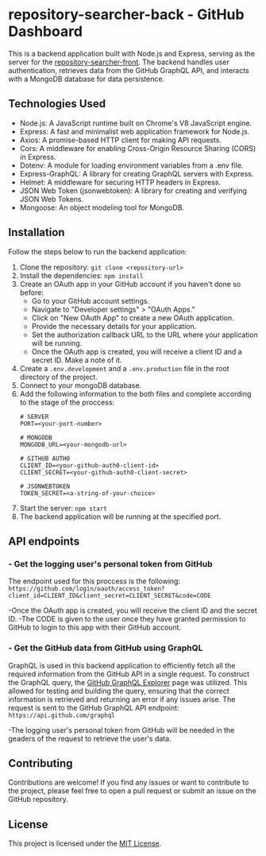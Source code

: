 # repository-searcher-back - GitHub Dashboard

This is a backend application built with Node.js and Express, serving as the server for the [repository-searcher-front](https://github.com/jesusfvj/repository-searcher-front.git). The backend handles user authentication, retrieves data from the GitHub GraphQL API, and interacts with a MongoDB database for data persistence.

## Technologies Used

- Node.js: A JavaScript runtime built on Chrome's V8 JavaScript engine.
- Express: A fast and minimalist web application framework for Node.js.
- Axios: A promise-based HTTP client for making API requests.
- Cors: A middleware for enabling Cross-Origin Resource Sharing (CORS) in Express.
- Dotenv: A module for loading environment variables from a .env file.
- Express-GraphQL: A library for creating GraphQL servers with Express.
- Helmet: A middleware for securing HTTP headers in Express.
- JSON Web Token (jsonwebtoken): A library for creating and verifying JSON Web Tokens.
- Mongoose: An object modeling tool for MongoDB.

## Installation

Follow the steps below to run the backend application:

1. Clone the repository: `git clone <repository-url>`
2. Install the dependencies: `npm install`
3. Create an OAuth app in your GitHub account if you haven't done so before:
   - Go to your GitHub account settings.
   - Navigate to "Developer settings" > "OAuth Apps."
   - Click on "New OAuth App" to create a new OAuth application.
   - Provide the necessary details for your application.
   - Set the authorization callback URL to the URL where your application will be running.
   - Once the OAuth app is created, you will receive a client ID and a secret ID. Make a note of it.
4. Create a `.env.development` and a `.env.production` file in the root directory of the project.
5. Connect to your mongoDB database.
6. Add the following information to the both files and complete according to the stage of the proccess:
   ```
   # SERVER
   PORT=<your-port-number>

   # MONGODB
   MONGODB_URL=<your-mongodb-url>

   # GITHUB AUTH0
   CLIENT_ID=<your-github-auth0-client-id>
   CLIENT_SECRET=<your-github-auth0-client-secret>

   # JSONWEBTOKEN
   TOKEN_SECRET=<a-string-of-your-choice>
   ```
6. Start the server: `npm start`
7. The backend application will be running at the specified port.

## API endpoints

### - Get the logging user's personal token from GitHub

The endpoint used for this proccess is the following:
```https://github.com/login/oauth/access_token?client_id=CLIENT_ID&client_secret=CLIENT_SECRET&code=CODE```

-Once the OAuth app is created, you will receive the client ID and the secret ID.
-The CODE is given to the user once they have granted permission to GitHub to login to this app with their GitHub account.

### - Get the GitHub data from GitHub using GraphQL

GraphQL is used in this backend application to efficiently fetch all the required information from the GitHub API in a single request. To construct the GraphQL query, the [GitHub GraphQL Explorer](https://docs.github.com/graphql/overview/explorer) page was utilized. This allowed for testing and building the query, ensuring that the correct information is retrieved and returning an error if any issues arise.
The request is sent to the GitHub GraphQL API endpoint: ```https://api.github.com/graphql```

-The logging user's personal token from GitHub will be needed in the geaders of the request to retrieve the user's data.

## Contributing

Contributions are welcome! If you find any issues or want to contribute to the project, please feel free to open a pull request or submit an issue on the GitHub repository.

## License

This project is licensed under the [MIT License](link-to-license-file).

